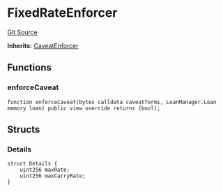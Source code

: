 # FixedRateEnforcer
[Git Source](https://github.com/AstariaXYZ/starport/blob/3b5262d09059b9ae5a2377a67d883d25f8ae5aab/src/enforcers/RateEnforcer.sol)

**Inherits:**
[CaveatEnforcer](/src/enforcers/CaveatEnforcer.sol/abstract.CaveatEnforcer.md)


## Functions
### enforceCaveat


```solidity
function enforceCaveat(bytes calldata caveatTerms, LoanManager.Loan memory loan) public view override returns (bool);
```

## Structs
### Details

```solidity
struct Details {
    uint256 maxRate;
    uint256 maxCarryRate;
}
```

